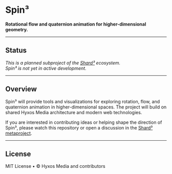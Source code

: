# Spin³

**Rotational flow and quaternion animation for higher-dimensional geometry.**

---

## Status

_This is a planned subproject of the [Shard³](https://github.com/hyxos/shard3) ecosystem.  
Spin³ is not yet in active development._

---

## Overview

Spin³ will provide tools and visualizations for exploring rotation, flow, and quaternion animation in higher-dimensional spaces. The project will build on shared Hyxos Media architecture and modern web technologies.

If you are interested in contributing ideas or helping shape the direction of Spin³, please watch this repository or open a discussion in the [Shard³ metaproject](https://github.com/hyxos/shard3/discussions).

---

## License

MIT License • © Hyxos Media and contributors
